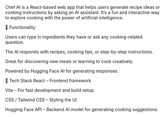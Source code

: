 Chef AI is a React-based web app that helps users generate recipe ideas or cooking instructions by asking an AI assistant. It’s a fun and interactive way to explore cooking with the power of artificial intelligence.

🌟 Functionality

Users can type in ingredients they have or ask any cooking-related question.

The AI responds with recipes, cooking tips, or step-by-step instructions.

Great for discovering new meals or learning to cook creatively.

Powered by Hugging Face AI for generating responses.

🧰 Tech Stack
React – Frontend framework

Vite – For fast development and build setup

CSS / Tailwind CSS – Styling the UI

Hugging Face API – Backend AI model for generating cooking suggestions
